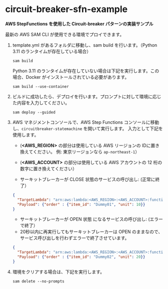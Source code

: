 # circuit-breaker-sfn-example
**AWS StepFunctions を使用した Circuit-breaker パターンの実装サンプル**

最新の AWS SAM CLI が使用できる環境でプロイできます。

1.  template.yml があるフォルダに移動し、sam build を行います。（Python 3.11 のランタイムが存在している場合）

    ```
    sam build
    ```
    
    Python 3.11 のランタイムが存在していない場合は下記を実行します。この場合、Docker がインストールされている必要があります。

    ```
    sam build --use-container
    ```

2. ビルドに成功したら、デプロイを行います。プロンプトに対して環境に応じた内容を入力してください。
   
   ```
   sam deploy --guided
   ```
   
3. AWS マネジメントコンソールで、AWS Step Functions コンソールに移動し、`circuitbreaker-statemachine` を開いて実行します。 入力として下記を使用します。
    - (**<AWS_REGION>** の部分は使用している AWS リージョンの IDに置き換えてください。 例: 東京リージョンなら `ap-northeast-1`）
    - (**<AWS_ACCOUNT>** の部分は使用している AWS アカウントの 12 桁の数字に置き換えてください）

    - サーキットブレーカーが CLOSE 状態のサービスの呼び出し: (正常に終了）

    ```json
    {
      "TargetLambda": "arn:aws:lambda:<AWS_REGION>:<AWS_ACCOUNT>:function:circuitbreaker-Payment",
      "Payload": {"order" : {"item_id": "Dummy01", "unit": 10}}
    }
    ```

    - サーキットブレーカーが OPEN 状態 になるサービスの呼び出し: (エラーで終了）
    - 20秒以内に再実行してもサーキットブレーカーは OPEN のままなので、サービス呼び出しを行わずエラーで終了させています。

    ```json
    {
      "TargetLambda": "arn:aws:lambda:<AWS_REGION>:<AWS_ACCOUNT>:function:circuitbreaker-PaymentTimeout",
      "Payload": {"order" : {"item_id": "Dummy02", "unit": 20}}
    }
    ```
    
4. 環境をクリアする場合は、下記を実行します。
   
    ```
    sam delete --no-prompts
    ```
